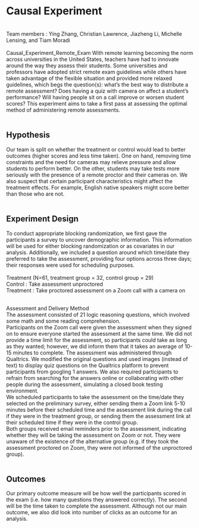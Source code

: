 <h1>Causal Experiment</h1><br>
Team members :  Ying Zhang, Christian Lawrence, Jiazheng Li, Michelle Lensing, and Tiam Moradi<br><br>


</h2>Causal_Experiment_Remote_Exam</h2>
With remote learning becoming the norm across universities in the United States, teachers have had to innovate around the way they assess their students. Some universities and professors have adopted strict remote exam guidelines while others have taken advantage of the flexible situation and provided more relaxed guidelines, which begs the question(s): what’s the best way to distribute a remote assessment? Does having a quiz with camera on affect a student’s performance? Will having people sit on a call improve or worsen student scores? This experiment aims to take a first pass at assessing the optimal method of administering remote assessments. <br><br>


<h2>Hypothesis</h2>
Our team is split on whether the treatment or control would lead to better outcomes (higher scores and less
time taken). One on hand, removing time constraints and the need for cameras may relieve pressure and
allow students to perform better. On the other, students may take tests more seriously with the presence of a
remote proctor and their cameras on. We also suspect that certain participant characteristics might affect
the treatment effects. For example, English native speakers might score better than those who are not.<br><br>


<h2>Experiment Design</h2>

To conduct appropriate blocking randomization, we first gave the participants a survey to uncover demographic
information. This information will be used for either blocking randomization or as covariates in our analysis.
Additionally, we included a question around which time/date they preferred to take the assessment, providing
four options across three days; their responses were used for scheduling purposes.<br><br>
Treatment (N=61, treatment group = 32, control group = 29)<br>
Control : Take assessment unproctored<br>
Treatment : Take proctored assessment on a Zoom call with a camera on<br><br>

Assessment and Delivery Method<br>
The assessment consisted of 21 logic reasoning questions, which involved some math and some reading
comprehension.<br>
Participants on the Zoom call were given the assessment when they signed on to ensure everyone started the
assessment at the same time. We did not provide a time limit for the assessment, so participants could take
as long as they wanted; however, we did inform them that it takes an average of 10-15 minutes to complete.
The assessment was administered through Qualtrics. We modified the original questions and used images
(instead of text) to display quiz questions on the Qualtrics platform to prevent participants from googling
1
answers. We also required participants to refrain from searching for the answers online or collaborating with
other people during the assessment, simulating a closed book testing environment.<br>
We scheduled participants to take the assessment on the time/date they selected on the preliminary survey,
either sending them a Zoom link 5-10 minutes before their scheduled time and the assessment link during the
call if they were in the treatment group, or sending them the assessment link at their scheduled time if they
were in the control group.<br>
Both groups received email reminders prior to the assessment, indicating whether they will be taking the
assessment on Zoom or not. They were unaware of the existence of the alternative group (e.g. if they took
the assessment proctored on Zoom, they were not informed of the unproctored group).<br><br>

<h2>Outcomes</h2>
Our primary outcome measure will be how well the participants scored in the exam (i.e. how many questions
they answered correctly). The second will be the time taken to complete the assessment. Although not our
main outcome, we also did look into number of clicks as an outcome for an analysis.
